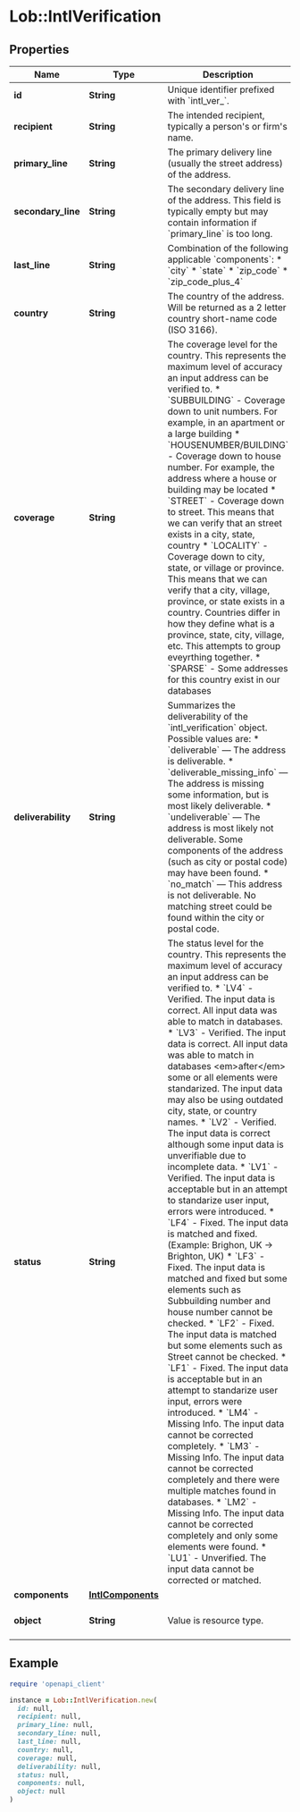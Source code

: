 # Lob::IntlVerification

## Properties

| Name | Type | Description | Notes |
| ---- | ---- | ----------- | ----- |
| **id** | **String** | Unique identifier prefixed with &#x60;intl_ver_&#x60;. | [optional] |
| **recipient** | **String** | The intended recipient, typically a person&#39;s or firm&#39;s name. | [optional] |
| **primary_line** | **String** | The primary delivery line (usually the street address) of the address.  | [optional] |
| **secondary_line** | **String** | The secondary delivery line of the address. This field is typically empty but may contain information if &#x60;primary_line&#x60; is too long.  | [optional] |
| **last_line** | **String** | Combination of the following applicable &#x60;components&#x60;: * &#x60;city&#x60; * &#x60;state&#x60; * &#x60;zip_code&#x60; * &#x60;zip_code_plus_4&#x60;  | [optional] |
| **country** | **String** | The country of the address. Will be returned as a 2 letter country short-name code (ISO 3166). | [optional] |
| **coverage** | **String** | The coverage level for the country. This represents the maximum level of accuracy an input address can be verified to.  * &#x60;SUBBUILDING&#x60; - Coverage down to unit numbers. For example, in an apartment or a large building * &#x60;HOUSENUMBER/BUILDING&#x60; - Coverage down to house number. For example, the address where a house or building may be located * &#x60;STREET&#x60; - Coverage down to street. This means that we can verify that an street exists in a city, state, country * &#x60;LOCALITY&#x60; - Coverage down to city, state, or village or province. This means that we can verify that a city, village, province, or state exists in a country. Countries differ in how they define what is a province, state, city, village, etc. This attempts to group eveyrthing together. * &#x60;SPARSE&#x60; - Some addresses for this country exist in our databases  | [optional] |
| **deliverability** | **String** | Summarizes the deliverability of the &#x60;intl_verification&#x60; object. Possible values are: * &#x60;deliverable&#x60; — The address is deliverable. * &#x60;deliverable_missing_info&#x60; — The address is missing some information, but is most likely deliverable. * &#x60;undeliverable&#x60; — The address is most likely not deliverable. Some components of the address (such as city or postal code) may have been found. * &#x60;no_match&#x60; — This address is not deliverable. No matching street could be found within the city or postal code.  | [optional] |
| **status** | **String** | The status level for the country. This represents the maximum level of accuracy an input address can be verified to.  * &#x60;LV4&#x60; - Verified. The input data is correct. All input data was able to match in databases. * &#x60;LV3&#x60; - Verified. The input data is correct. All input data was able to match in databases &lt;em&gt;after&lt;/em&gt; some or all elements were standarized. The input data may also be using outdated city, state, or country names. * &#x60;LV2&#x60; - Verified. The input data is correct although some input data is unverifiable due to incomplete data. * &#x60;LV1&#x60; - Verified. The input data is acceptable but in an attempt to standarize user input, errors were introduced. * &#x60;LF4&#x60; - Fixed. The input data is matched and fixed. (Example: Brighon, UK -&gt; Brighton, UK) * &#x60;LF3&#x60; - Fixed. The input data is matched and fixed but some elements such as Subbuilding number and house number cannot be checked. * &#x60;LF2&#x60; - Fixed. The input data is matched but some elements such as Street cannot be checked. * &#x60;LF1&#x60; - Fixed. The input data is acceptable but in an attempt to standarize user input, errors were introduced. * &#x60;LM4&#x60; - Missing Info. The input data cannot be corrected completely. * &#x60;LM3&#x60; - Missing Info. The input data cannot be corrected completely and there were multiple matches found in databases. * &#x60;LM2&#x60; - Missing Info. The input data cannot be corrected completely and only some elements were found. * &#x60;LU1&#x60; - Unverified. The input data cannot be corrected or matched.  | [optional] |
| **components** | [**IntlComponents**](IntlComponents.md) |  | [optional] |
| **object** | **String** | Value is resource type. | [optional][default to &#39;intl_verification&#39;] |

## Example

```ruby
require 'openapi_client'

instance = Lob::IntlVerification.new(
  id: null,
  recipient: null,
  primary_line: null,
  secondary_line: null,
  last_line: null,
  country: null,
  coverage: null,
  deliverability: null,
  status: null,
  components: null,
  object: null
)
```

